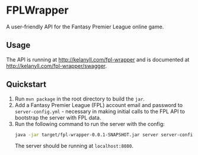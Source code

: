 # FPLWrapper

A user-friendly API for the Fantasy Premier League online game.

## Usage
The API is running at http://kelanyll.com/fpl-wrapper and is documented at http://kelanyll.com/fpl-wrapper/swagger.

## Quickstart

1. Run `mvn package` in the root directory to build the `jar`.
2. Add a Fantasy Premier League (FPL) account email and password to `server-config.yml` - necessary in making initial calls to the FPL API to bootstrap the server with FPL data.
3. Run the following command to run the server with the config:
    ```sh
    java -jar target/fpl-wrapper-0.0.1-SNAPSHOT.jar server server-config.yml
    ```
    The server should be running at `localhost:8080`.
